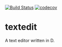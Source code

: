 [![Build Status](https://travis-ci.org/seeseemelk/textedit.svg?branch=master)](https://travis-ci.org/seeseemelk/textedit)
[![codecov](https://codecov.io/gh/seeseemelk/textedit/branch/master/graph/badge.svg)](https://codecov.io/gh/seeseemelk/textedit)

# textedit
A text editor written in D.
